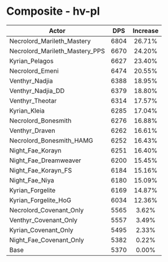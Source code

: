 # Composite - hv-pl
| Actor | DPS | Increase |
|---|:---:|:---:|
|Necrolord_Marileth_Mastery|6804|26.71%|
|Necrolord_Marileth_Mastery_PPS|6670|24.20%|
|Kyrian_Pelagos|6627|23.40%|
|Necrolord_Emeni|6474|20.55%|
|Venthyr_Nadjia|6388|18.95%|
|Venthyr_Nadjia_DD|6379|18.80%|
|Venthyr_Theotar|6314|17.57%|
|Kyrian_Kleia|6285|17.04%|
|Necrolord_Bonesmith|6276|16.88%|
|Venthyr_Draven|6262|16.61%|
|Necrolord_Bonesmith_HAMG|6252|16.43%|
|Night_Fae_Korayn|6251|16.40%|
|Night_Fae_Dreamweaver|6200|15.45%|
|Night_Fae_Korayn_FS|6184|15.16%|
|Night_Fae_Niya|6180|15.09%|
|Kyrian_Forgelite|6169|14.87%|
|Kyrian_Forgelite_HoG|6034|12.36%|
|Necrolord_Covenant_Only|5565|3.62%|
|Venthyr_Covenant_Only|5557|3.49%|
|Kyrian_Covenant_Only|5495|2.33%|
|Night_Fae_Covenant_Only|5382|0.22%|
|Base|5370|0.00%|
